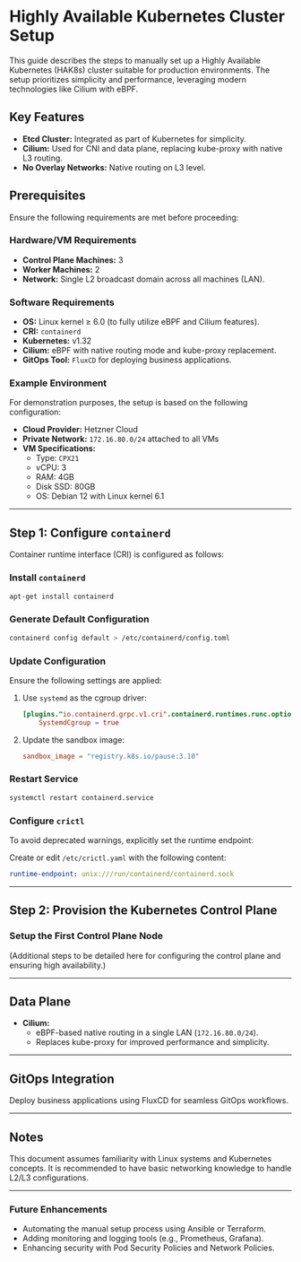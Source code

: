 # Highly Available Kubernetes Cluster Setup

This guide describes the steps to manually set up a Highly Available Kubernetes (HAK8s) cluster suitable for production environments. The setup prioritizes simplicity and performance, leveraging modern technologies like Cilium with eBPF.

## Key Features
- **Etcd Cluster:** Integrated as part of Kubernetes for simplicity.
- **Cilium:** Used for CNI and data plane, replacing kube-proxy with native L3 routing.
- **No Overlay Networks:** Native routing on L3 level.

## Prerequisites

Ensure the following requirements are met before proceeding:

### Hardware/VM Requirements
- **Control Plane Machines:** 3
- **Worker Machines:** 2
- **Network:** Single L2 broadcast domain across all machines (LAN).

### Software Requirements
- **OS:** Linux kernel ≥ 6.0 (to fully utilize eBPF and Cilium features).
- **CRI:** `containerd`
- **Kubernetes:** v1.32
- **Cilium:** eBPF with native routing mode and kube-proxy replacement.
- **GitOps Tool:** `FluxCD` for deploying business applications.

### Example Environment
For demonstration purposes, the setup is based on the following configuration:

- **Cloud Provider:** Hetzner Cloud
- **Private Network:** `172.16.80.0/24` attached to all VMs
- **VM Specifications:**
  - Type: `CPX21`
  - vCPU: 3
  - RAM: 4GB
  - Disk SSD: 80GB
  - OS: Debian 12 with Linux kernel 6.1

---

## Step 1: Configure `containerd`

Container runtime interface (CRI) is configured as follows:

### Install `containerd`
```bash
apt-get install containerd
```

### Generate Default Configuration
```bash
containerd config default > /etc/containerd/config.toml
```

### Update Configuration
Ensure the following settings are applied:

1. Use `systemd` as the cgroup driver:
   ```toml
   [plugins."io.containerd.grpc.v1.cri".containerd.runtimes.runc.options]
       SystemdCgroup = true
   ```

2. Update the sandbox image:
   ```toml
   sandbox_image = "registry.k8s.io/pause:3.10"
   ```

### Restart Service
```bash
systemctl restart containerd.service
```

### Configure `crictl`
To avoid deprecated warnings, explicitly set the runtime endpoint:

Create or edit `/etc/crictl.yaml` with the following content:
```yaml
runtime-endpoint: unix:///run/containerd/containerd.sock
```

---

## Step 2: Provision the Kubernetes Control Plane

### Setup the First Control Plane Node
(Additional steps to be detailed here for configuring the control plane and ensuring high availability.)

---

## Data Plane

- **Cilium:**
  - eBPF-based native routing in a single LAN (`172.16.80.0/24`).
  - Replaces kube-proxy for improved performance and simplicity.

---

## GitOps Integration

Deploy business applications using FluxCD for seamless GitOps workflows. 

---

## Notes

This document assumes familiarity with Linux systems and Kubernetes concepts. It is recommended to have basic networking knowledge to handle L2/L3 configurations.

---

### Future Enhancements
- Automating the manual setup process using Ansible or Terraform.
- Adding monitoring and logging tools (e.g., Prometheus, Grafana).
- Enhancing security with Pod Security Policies and Network Policies.

